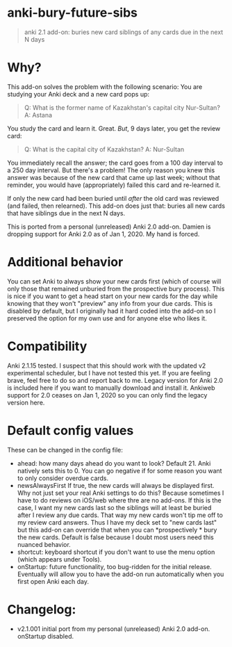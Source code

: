 # anki-bury-future-sibs
> anki 2.1 add-on: buries new card siblings of any cards due in the next N days

# Why?
This add-on solves the problem with the following scenario:
You are studying your Anki deck and a new card pops up: 
> Q: What is the former name of Kazakhstan's capital city Nur-Sultan?  A: Astana

You study the card and learn it. Great. *But*, 9 days later, you get the review card:
> Q: What is the capital city of Kazakhstan? A: Nur-Sultan

You immediately recall the answer; the card goes from a 100 day interval to a 250 day interval. But there's a problem! The only reason you knew this answer was because of the new card that came up last week; without that reminder, you would have (appropriately) failed this card and re-learned it. 

If only the new card had been buried until *after* the old card was reviewed (and failed, then relearned). This add-on does just that: buries all new cards that have siblings due in the next N days.

This is ported from a personal (unreleased) Anki 2.0 add-on. Damien is dropping support for Anki 2.0 as of Jan 1, 2020. My hand is forced.

# Additional behavior
You can set Anki to always show your new cards first (which of course will only those that remained unburied from the prospective bury process). This is nice if you want to get a head start on your new cards for the day while knowing that they won't "preview" any info from your due cards. This is disabled by default, but I originally had it hard coded into the add-on so I preserved the option for my own use and for anyone else who likes it.

# Compatibility
Anki 2.1.15 tested. 
I suspect that this should work with the updated v2 experimental scheduler, but I have not tested this yet. If you are feeling brave, feel free to do so and report back to me.
Legacy version for Anki 2.0 is included here if you want to manually download and install it. Ankiweb support for 2.0 ceases on Jan 1, 2020 so you can only find the legacy version here.

# Default config values
These can be changed in the config file:
- ahead: how many days ahead do you want to look? Default 21. Anki natively sets this to 0. You can go negative if for some reason you want to only consider overdue cards.
- newsAlwaysFirst
If true, the new cards will always be displayed first. Why not just set your real Anki settings to do this? Because sometimes I have to do reviews on iOS/web where thre are no add-ons. If this is the case, I want my new cards last so the siblings will at least be buried after I review any due cards. That way my new cards won't tip me off to my review card answers. Thus I have my deck set to "new cards last" but this add-on can override that when you can *prospectively * bury the new cards. Default is false because I doubt most users need this nuanced behavior.
- shortcut: keyboard shortcut if you don't want to use the menu option (which appears under Tools). 
- onStartup: future functionality, too bug-ridden for the initial release. Eventually will allow you to have the add-on run automatically when you first open Anki each day.


# Changelog:
- v2.1.001 initial port from my personal (unreleased) Anki 2.0 add-on. onStartup disabled. 
